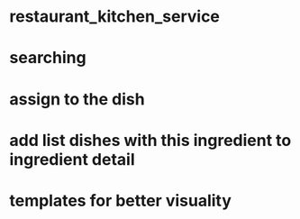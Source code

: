 ﻿# restaurant_kitchen_service

# searching
# assign to the dish
# add list dishes with this ingredient to ingredient detail
# templates for better visuality
